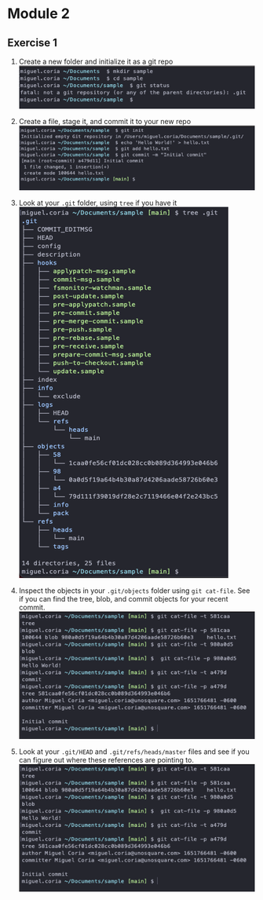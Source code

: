 # Module 2
## Exercise 1
1. Create a new folder and initialize it as a git repo
![Exercise 1 - Step 1](https://github.com/Unosquare-CoE-JavaScript/miguel-juarez-coria/blob/main/git-in-depth/assets/images/exercise-1.png "Exercise 1 - Step 1")

2. Create a file, stage it, and commit it to your new repo
![Exercise 1 - Step 2](https://github.com/Unosquare-CoE-JavaScript/miguel-juarez-coria/blob/main/git-in-depth/assets/images/exercise-2.png "Exercise 1 - Step 2")

3. Look at your `.git` folder, using `tree` if you have it
![Exercise 1 - Step 3](https://github.com/Unosquare-CoE-JavaScript/miguel-juarez-coria/blob/main/git-in-depth/assets/images/exercise-3.png "Exercise 1 - Step 3")

4. Inspect the objects in your `.git/objects` folder using `git cat-file`. See if you can find the tree, blob, and commit objects for your recent commit.
![Exercise 1 - Step 4](https://github.com/Unosquare-CoE-JavaScript/miguel-juarez-coria/blob/main/git-in-depth/assets/images/exercise-4.png "Exercise 1 - Step 4")

5. Look at your `.git/HEAD` and `.git/refs/heads/master` files and see if you can figure out where these references are pointing to.
![Exercise 1 - Step 5](https://github.com/Unosquare-CoE-JavaScript/miguel-juarez-coria/blob/main/git-in-depth/assets/images/exercise-4.png "Exercise 1 - Step 5")
